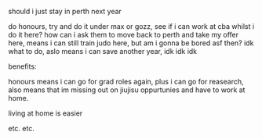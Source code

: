 should i just stay in perth next year 




do honours, try and do it under max or gozz, see if i can work at cba whilst i do it here? how can i ask them to move back to perth and take my offer here, means i can still train judo here, but am i gonna be bored asf then? idk what to do, aslo means i can save another year, idk idk idk

benefits: 

honours means i can go for grad roles again, plus i can go for reasearch, also means that im missing out on jiujisu oppurtunies and have to work at home. 

living at home is easier 

etc. etc. 
